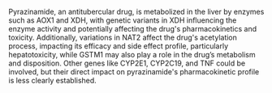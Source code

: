 Pyrazinamide, an antitubercular drug, is metabolized in the liver by enzymes such as AOX1 and XDH, with genetic variants in XDH influencing the enzyme activity and potentially affecting the drug's pharmacokinetics and toxicity. Additionally, variations in NAT2 affect the drug's acetylation process, impacting its efficacy and side effect profile, particularly hepatotoxicity, while GSTM1 may also play a role in the drug’s metabolism and disposition. Other genes like CYP2E1, CYP2C19, and TNF could be involved, but their direct impact on pyrazinamide's pharmacokinetic profile is less clearly established.